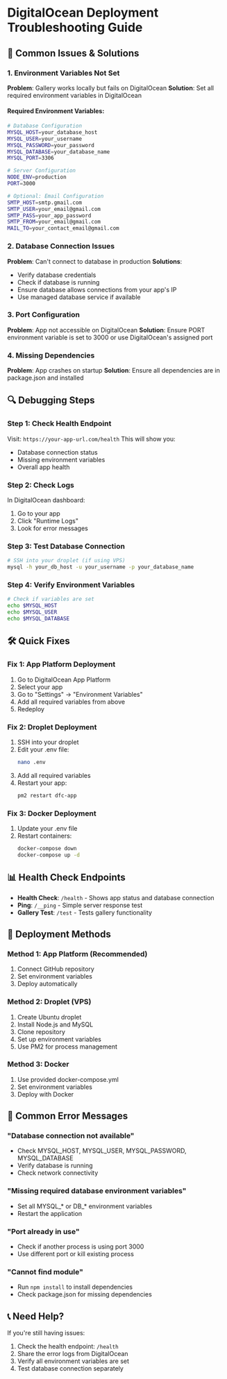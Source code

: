 # DigitalOcean Deployment Troubleshooting Guide

## 🚨 Common Issues & Solutions

### 1. **Environment Variables Not Set**
**Problem**: Gallery works locally but fails on DigitalOcean
**Solution**: Set all required environment variables in DigitalOcean

#### Required Environment Variables:
```bash
# Database Configuration
MYSQL_HOST=your_database_host
MYSQL_USER=your_username
MYSQL_PASSWORD=your_password
MYSQL_DATABASE=your_database_name
MYSQL_PORT=3306

# Server Configuration
NODE_ENV=production
PORT=3000

# Optional: Email Configuration
SMTP_HOST=smtp.gmail.com
SMTP_USER=your_email@gmail.com
SMTP_PASS=your_app_password
SMTP_FROM=your_email@gmail.com
MAIL_TO=your_contact_email@gmail.com
```

### 2. **Database Connection Issues**
**Problem**: Can't connect to database in production
**Solutions**:
- Verify database credentials
- Check if database is running
- Ensure database allows connections from your app's IP
- Use managed database service if available

### 3. **Port Configuration**
**Problem**: App not accessible on DigitalOcean
**Solution**: Ensure PORT environment variable is set to 3000 or use DigitalOcean's assigned port

### 4. **Missing Dependencies**
**Problem**: App crashes on startup
**Solution**: Ensure all dependencies are in package.json and installed

## 🔍 Debugging Steps

### Step 1: Check Health Endpoint
Visit: `https://your-app-url.com/health`
This will show you:
- Database connection status
- Missing environment variables
- Overall app health

### Step 2: Check Logs
In DigitalOcean dashboard:
1. Go to your app
2. Click "Runtime Logs"
3. Look for error messages

### Step 3: Test Database Connection
```bash
# SSH into your droplet (if using VPS)
mysql -h your_db_host -u your_username -p your_database_name
```

### Step 4: Verify Environment Variables
```bash
# Check if variables are set
echo $MYSQL_HOST
echo $MYSQL_USER
echo $MYSQL_DATABASE
```

## 🛠️ Quick Fixes

### Fix 1: App Platform Deployment
1. Go to DigitalOcean App Platform
2. Select your app
3. Go to "Settings" → "Environment Variables"
4. Add all required variables from above
5. Redeploy

### Fix 2: Droplet Deployment
1. SSH into your droplet
2. Edit your .env file:
   ```bash
   nano .env
   ```
3. Add all required variables
4. Restart your app:
   ```bash
   pm2 restart dfc-app
   ```

### Fix 3: Docker Deployment
1. Update your .env file
2. Restart containers:
   ```bash
   docker-compose down
   docker-compose up -d
   ```

## 📊 Health Check Endpoints

- **Health Check**: `/health` - Shows app status and database connection
- **Ping**: `/__ping` - Simple server response test
- **Gallery Test**: `/test` - Tests gallery functionality

## 🚀 Deployment Methods

### Method 1: App Platform (Recommended)
1. Connect GitHub repository
2. Set environment variables
3. Deploy automatically

### Method 2: Droplet (VPS)
1. Create Ubuntu droplet
2. Install Node.js and MySQL
3. Clone repository
4. Set up environment variables
5. Use PM2 for process management

### Method 3: Docker
1. Use provided docker-compose.yml
2. Set environment variables
3. Deploy with Docker

## 🔧 Common Error Messages

### "Database connection not available"
- Check MYSQL_HOST, MYSQL_USER, MYSQL_PASSWORD, MYSQL_DATABASE
- Verify database is running
- Check network connectivity

### "Missing required database environment variables"
- Set all MYSQL_* or DB_* environment variables
- Restart the application

### "Port already in use"
- Check if another process is using port 3000
- Use different port or kill existing process

### "Cannot find module"
- Run `npm install` to install dependencies
- Check package.json for missing dependencies

## 📞 Need Help?

If you're still having issues:
1. Check the health endpoint: `/health`
2. Share the error logs from DigitalOcean
3. Verify all environment variables are set
4. Test database connection separately
